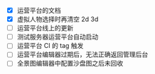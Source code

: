 - [x] 运营平台的文档
- [x] 虚拟人物选择时再清空 2d 3d
- [ ] 运营平台线上的更新
- [ ] 测试服务器运营平台自动启动
- [ ] 运营平台 CI 的 tag 触发
- [ ] 运营平台编辑器过期后，无法正确返回管理后台
- [ ] 全景图编辑器中配置沙盘图之后未回收